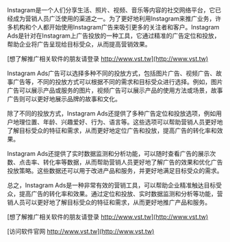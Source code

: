 Instagram是一个人们分享生活、照片、视频、音乐等内容的社交网络平台，它已经成为营销人员广泛使用的渠道之一。为了更好地利用Instagram来推广业务，许多机构和个人都开始使用Instagram广告来吸引更多的关注者和客户。Instagram Ads是针对在Instagram上广告投放的一种工具，它通过精准的广告定位和投放，帮助企业将广告呈现给目标受众，从而提高营销效果。

[想了解推广相关软件的朋友请登录 http://www.vst.tw](http://www.vst.tw)

Instagram Ads广告可以选择多种不同的投放方式，包括图片广告、视频广告、故事广告等，不同的投放方式可以根据不同的需求和目标受众进行选择。例如，图片广告可以展示产品或服务的图片，视频广告可以展示产品的使用方法或场景，故事广告则可以更好地展示品牌的故事和文化。

除了不同的投放方式，Instagram Ads还提供了多种广告定位和投放选项，例如用户地理位置、年龄、兴趣爱好、行为、语言等。这些选项可以帮助营销人员更好地了解目标受众的特征和需求，从而更好地定位广告和投放，提高广告的转化率和效果。

Instagram Ads还提供了实时数据监测和分析功能，可以随时查看广告的展示次数、点击率、转化率等数据，从而帮助营销人员更好地了解广告的效果和优化广告投放策略。这些数据还可以用于改进产品和服务，并更好地满足目标受众的需求。

总之，Instagram Ads是一种非常有效的营销工具，可以帮助企业精准触达目标受众，提高广告的转化率和效果。通过定位和投放、实时数据监测和分析等功能，营销人员可以更好地了解目标受众的特征和需求，从而更好地推广产品和服务。

[想了解推广相关软件的朋友请登录 http://www.vst.tw](http://www.vst.tw)


[访问软件官网 http://www.vst.tw](http://www.vst.tw)
